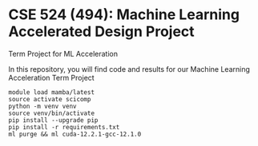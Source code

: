 # CSE 524 (494): Machine Learning Accelerated Design Project
Term Project for ML Acceleration

In this repository, you will find code and results for our Machine Learning Acceleration Term Project



```
module load mamba/latest
source activate scicomp
python -m venv venv
source venv/bin/activate
pip install --upgrade pip
pip install -r requirements.txt
ml purge && ml cuda-12.2.1-gcc-12.1.0
```